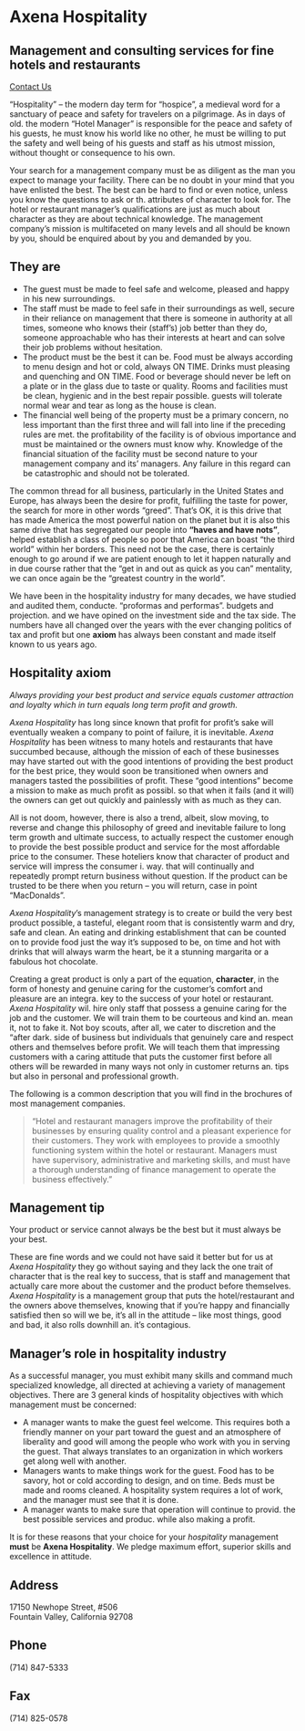 ---
---

# Axena Hospitality
## Management and consulting services for fine hotels and restaurants

<p><a href="#address" class="action">Contact Us</a></p>

“Hospitality” – the modern day term for “hospice”, a medieval word for a sanctuary of peace and safety for travelers on a pilgrimage. As in days of old. the modern “Hotel Manager” is responsible for the peace and safety of his guests, he must know his world like no other, he must be willing to put the safety and well being of his guests and staff as his utmost mission, without thought or consequence to his own.

Your search for a management company must be as diligent as the man you expect to manage your facility. There can be no doubt in your mind that you have enlisted the best. The best can be hard to find or even notice, unless you know the questions to ask or th. attributes of character to look for. The hotel or restaurant manager’s qualifications are just as much about character as they are about technical knowledge. The management company’s mission is multifaceted on many levels and all should be known by you, should be enquired about by you and demanded by you.

## They are

*   The guest must be made to feel safe and welcome, pleased and happy in his new surroundings.
*   The staff must be made to feel safe in their surroundings as well, secure in their reliance on management that there is someone in authority at all times, someone who knows their (staff’s) job better than they do, someone approachable who has their interests at heart and can solve their job problems without hesitation.
*   The product must be the best it can be. Food must be always according to menu design and hot or cold, always ON TIME. Drinks must pleasing and quenching and ON TIME. Food or beverage should never be left on a plate or in the glass due to taste or quality. Rooms and facilities must be clean, hygienic and in the best repair possible. guests will tolerate normal wear and tear as long as the house is clean.
*   The financial well being of the property must be a primary concern, no less important than the first three and will fall into line if the preceding rules are met. the profitability of the facility is of obvious importance and must be maintained or the owners must know why. Knowledge of the financial situation of the facility must be second nature to your management company and its’ managers. Any failure in this regard can be catastrophic and should not be tolerated.

The common thread for all business, particularly in the United States and Europe, has always been the desire for profit, fulfilling the taste for power, the search for more in other words “greed”. That’s OK, it is this drive that has made America the most powerful nation on the planet but it is also this same drive that has segregated our people into **“haves and have nots”**, helped establish a class of people so poor that America can boast “the third world” within her borders. This need not be the case, there is certainly enough to go around if we are patient enough to let it happen naturally and in due course rather that the “get in and out as quick as you can” mentality, we can once again be the “greatest country in the world”.

We have been in the hospitality industry for many decades, we have studied and audited them, conducte. “proformas and performas”. budgets and projection. and we have opined on the investment side and the tax side. The numbers have all changed over the years with the ever changing politics of tax and profit but one **axiom** has always been constant and made itself known to us years ago.

## Hospitality axiom

_Always providing your best product and service equals customer attraction and loyalty which in turn equals long term profit and growth._

_Axena Hospitality_ has long since known that profit for profit’s sake will eventually weaken a company to point of failure, it is inevitable. _Axena Hospitality_ has been witness to many hotels and restaurants that have succumbed because, although the mission of each of these businesses may have started out with the good intentions of providing the best product for the best price, they would soon be transitioned when owners and managers tasted the possibilities of profit. These “good intentions” become a mission to make as much profit as possibl. so that when it fails (and it will) the owners can get out quickly and painlessly with as much as they can.

All is not doom, however, there is also a trend, albeit, slow moving, to reverse and change this philosophy of greed and inevitable failure to long term growth and ultimate success, to actually respect the customer enough to provide the best possible product and service for the most affordable price to the consumer. These hoteliers know that character of product and service will impress the consumer i. way. that will continually and repeatedly prompt return business without question. If the product can be trusted to be there when you return – you will return, case in point “MacDonalds”.

_Axena Hospitality_’s management strategy is to create or build the very best product possible, a tasteful, elegant room that is consistently warm and dry, safe and clean. An eating and drinking establishment that can be counted on to provide food just the way it’s supposed to be, on time and hot with drinks that will always warm the heart, be it a stunning margarita or a fabulous hot chocolate.

Creating a great product is only a part of the equation, **character**, in the form of honesty and genuine caring for the customer’s comfort and pleasure are an integra. key to the success of your hotel or restaurant. _Axena Hospitality_ wil. hire only staff that possess a genuine caring for the job and the customer. We will train them to be courteous and kind an. mean it, not to fake it. Not boy scouts, after all, we cater to discretion and the “after dark. side of business but individuals that genuinely care and respect others and themselves before profit. We will teach them that impressing customers with a caring attitude that puts the customer first before all others will be rewarded in many ways not only in customer returns an. tips but also in personal and professional growth.

The following is a common description that you will find in the brochures of most management companies.

> “Hotel and restaurant managers improve the profitability of their businesses by ensuring quality control and a pleasant experience for their customers. They work with employees to provide a smoothly functioning system within the hotel or restaurant. Managers must have supervisory, administrative and marketing skills, and must have a thorough understanding of finance management to operate the business effectively.”

## Management tip

Your product or service cannot always be the best but it must always be your best.

These are fine words and we could not have said it better but for us at _Axena Hospitality_ they go without saying and they lack the one trait of character that is the real key to success, that is staff and management that actually care more about the customer and the product before themselves. _Axena Hospitality_ is a management group that puts the hotel/restaurant and the owners above themselves, knowing that if you’re happy and financially satisfied then so will we be, it’s all in the attitude – like most things, good and bad, it also rolls downhill an. it’s contagious.

## Manager’s role in hospitality industry

As a successful manager, you must exhibit many skills and command much specialized knowledge, all directed at achieving a variety of management objectives. There are 3 general kinds of hospitality objectives with which management must be concerned:

*   A manager wants to make the guest feel welcome. This requires both a friendly manner on your part toward the guest and an atmosphere of liberality and good will among the people who work with you in serving the guest. That always translates to an organization in which workers get along well with another.
*   Managers wants to make things work for the guest. Food has to be savory, hot or cold according to design, and on time. Beds must be made and rooms cleaned. A hospitality system requires a lot of work, and the manager must see that it is done.
*   A manager wants to make sure that operation will continue to provid. the best possible services and produc. while also making a profit.

It is for these reasons that your choice for your _hospitality_ management **must** be **Axena Hospitality**. We pledge maximum effort, superior skills and excellence in attitude.

## Address

17150 Newhope Street, #506<br />
Fountain Valley, California 92708

## Phone

(714) 847-5333

## Fax

(714) 825-0578
